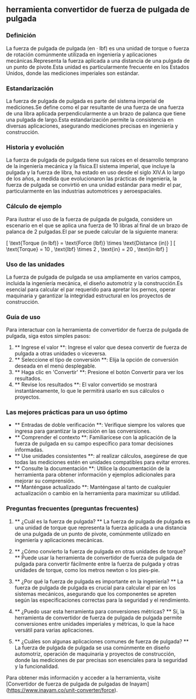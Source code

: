## herramienta convertidor de fuerza de pulgada de pulgada

### Definición
La fuerza de pulgada de pulgada (en · lbf) es una unidad de torque o fuerza de rotación comúnmente utilizada en ingeniería y aplicaciones mecánicas.Representa la fuerza aplicada a una distancia de una pulgada de un punto de pivote.Esta unidad es particularmente frecuente en los Estados Unidos, donde las mediciones imperiales son estándar.

### Estandarización
La fuerza de pulgada de pulgada es parte del sistema imperial de mediciones.Se define como el par resultante de una fuerza de una fuerza de una libra aplicada perpendicularmente a un brazo de palanca que tiene una pulgada de largo.Esta estandarización permite la consistencia en diversas aplicaciones, asegurando mediciones precisas en ingeniería y construcción.

### Historia y evolución
La fuerza de pulgada de pulgada tiene sus raíces en el desarrollo temprano de la ingeniería mecánica y la física.El sistema imperial, que incluye la pulgada y la fuerza de libra, ha estado en uso desde el siglo XIV.A lo largo de los años, a medida que evolucionaron las prácticas de ingeniería, la fuerza de pulgada se convirtió en una unidad estándar para medir el par, particularmente en las industrias automotrices y aeroespaciales.

### Cálculo de ejemplo
Para ilustrar el uso de la fuerza de pulgada de pulgada, considere un escenario en el que se aplica una fuerza de 10 libras al final de un brazo de palanca de 2 pulgadas.El par se puede calcular de la siguiente manera:

\[ \text{Torque (in·lbf)} = \text{Force (lbf)} \times \text{Distance (in)} \]
\[ \text{Torque} = 10 \, \text{lbf} \times 2 \, \text{in} = 20 \, \text{in·lbf} \]

### Uso de las unidades
La fuerza de pulgada de pulgada se usa ampliamente en varios campos, incluida la ingeniería mecánica, el diseño automotriz y la construcción.Es esencial para calcular el par requerido para apretar los pernos, operar maquinaria y garantizar la integridad estructural en los proyectos de construcción.

### Guía de uso
Para interactuar con la herramienta de convertidor de fuerza de pulgada de pulgada, siga estos simples pasos:
1. ** Ingrese el valor **: Ingrese el valor que desea convertir de fuerza de pulgada a otras unidades o viceversa.
2. ** Seleccione el tipo de conversión **: Elija la opción de conversión deseada en el menú desplegable.
3. ** Haga clic en 'Convertir' **: Presione el botón Convertir para ver los resultados.
4. ** Revise los resultados **: El valor convertido se mostrará instantáneamente, lo que le permitirá usarlo en sus cálculos o proyectos.

### Las mejores prácticas para un uso óptimo
- ** Entradas de doble verificación **: Verifique siempre los valores que ingresa para garantizar la precisión en las conversiones.
- ** Comprender el contexto **: Familiarícese con la aplicación de la fuerza de pulgada en su campo específico para tomar decisiones informadas.
- ** Use unidades consistentes **: al realizar cálculos, asegúrese de que todas las mediciones estén en unidades compatibles para evitar errores.
- ** Consulte la documentación **: Utilice la documentación de la herramienta para obtener información y ejemplos adicionales para mejorar su comprensión.
- ** Manténgase actualizado **: Manténgase al tanto de cualquier actualización o cambio en la herramienta para maximizar su utilidad.

### Preguntas frecuentes (preguntas frecuentes)

1. ** ¿Cuál es la fuerza de pulgada? **
La fuerza de pulgada de pulgada es una unidad de torque que representa la fuerza aplicada a una distancia de una pulgada de un punto de pivote, comúnmente utilizado en ingeniería y aplicaciones mecánicas.

2. ** ¿Cómo convierto la fuerza de pulgada en otras unidades de torque? **
Puede usar la herramienta de convertidor de fuerza de pulgada de pulgada para convertir fácilmente entre la fuerza de pulgada y otras unidades de torque, como los metros newton o los pies-pie.

3. ** ¿Por qué la fuerza de pulgada es importante en la ingeniería? **
La fuerza de pulgada de pulgada es crucial para calcular el par en los sistemas mecánicos, asegurando que los componentes se apreten según las especificaciones correctas para la seguridad y el rendimiento.

4. ** ¿Puedo usar esta herramienta para conversiones métricas? **
Sí, la herramienta de convertidor de fuerza de pulgada de pulgada permite conversiones entre unidades imperiales y métricas, lo que la hace versátil para varias aplicaciones.

5. ** ¿Cuáles son algunas aplicaciones comunes de fuerza de pulgada? **
La fuerza de pulgada de pulgada se usa comúnmente en diseño automotriz, operación de maquinaria y proyectos de construcción, donde las mediciones de par precisas son esenciales para la seguridad y la funcionalidad.

Para obtener más información y acceder a la herramienta, visite [Convertidor de fuerza de pulgada de pulgadas de Inayam] (https://www.inayam.co/unit-converter/force).
